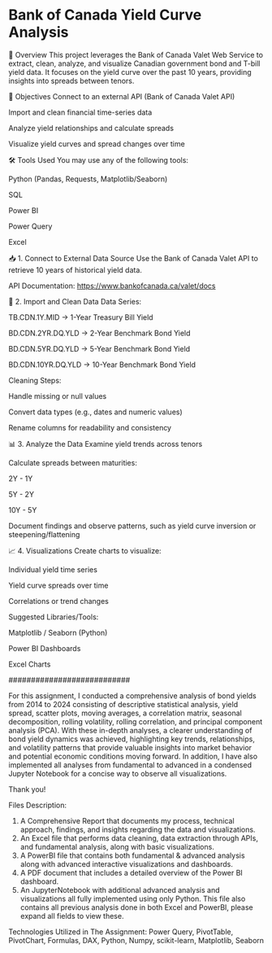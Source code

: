 # Bank of Canada Yield Curve Analysis

📘 Overview
This project leverages the Bank of Canada Valet Web Service to extract, clean, analyze, and visualize Canadian government bond and T-bill yield data. It focuses on the yield curve over the past 10 years, providing insights into spreads between tenors.

🎯 Objectives
Connect to an external API (Bank of Canada Valet API)

Import and clean financial time-series data

Analyze yield relationships and calculate spreads

Visualize yield curves and spread changes over time

🛠 Tools Used
You may use any of the following tools:

Python (Pandas, Requests, Matplotlib/Seaborn)

SQL

Power BI

Power Query

Excel

📥 1. Connect to External Data Source
Use the Bank of Canada Valet API to retrieve 10 years of historical yield data.

API Documentation:
https://www.bankofcanada.ca/valet/docs

🧹 2. Import and Clean Data
Data Series:

TB.CDN.1Y.MID → 1-Year Treasury Bill Yield

BD.CDN.2YR.DQ.YLD → 2-Year Benchmark Bond Yield

BD.CDN.5YR.DQ.YLD → 5-Year Benchmark Bond Yield

BD.CDN.10YR.DQ.YLD → 10-Year Benchmark Bond Yield

Cleaning Steps:

Handle missing or null values

Convert data types (e.g., dates and numeric values)

Rename columns for readability and consistency

📊 3. Analyze the Data
Examine yield trends across tenors

Calculate spreads between maturities:

2Y - 1Y

5Y - 2Y

10Y - 5Y

Document findings and observe patterns, such as yield curve inversion or steepening/flattening

📈 4. Visualizations
Create charts to visualize:

Individual yield time series

Yield curve spreads over time

Correlations or trend changes

Suggested Libraries/Tools:

Matplotlib / Seaborn (Python)

Power BI Dashboards

Excel Charts


###########################

For this assignment, I conducted a comprehensive analysis of bond yields from 2014 to 2024 consisting of descriptive statistical analysis, yield spread, scatter plots, moving averages, a correlation matrix, seasonal decomposition, rolling volatility, rolling correlation, and principal component analysis (PCA). With these in-depth analyses, a clearer understanding of bond yield dynamics was achieved, highlighting key trends, relationships, and volatility patterns that provide valuable insights into market behavior and potential economic conditions moving forward. In addition, I have also implemented all analyses from fundamental to advanced in a condensed Jupyter Notebook for a concise way to observe all visualizations.

Thank you!

Files Description:
1. A Comprehensive Report that documents my process, technical approach, findings, and insights regarding the data and visualizations.
2. An Excel file that performs data cleaning, data extraction through APIs, and fundamental analysis, along with basic visualizations.
3. A PowerBI file that contains both fundamental & advanced analysis along with advanced interactive visualizations and dashboards.
4. A PDF document that includes a detailed overview of the Power BI dashboard.  
5. An JupyterNotebook with additional advanced analysis and visualizations all fully implemented using only Python. This file also contains all previous analysis done in both Excel and PowerBI, please expand all fields to view these.

Technologies Utilized in The Assignment: Power Query, PivotTable, PivotChart, Formulas, DAX, Python, Numpy, scikit-learn, Matplotlib, Seaborn
